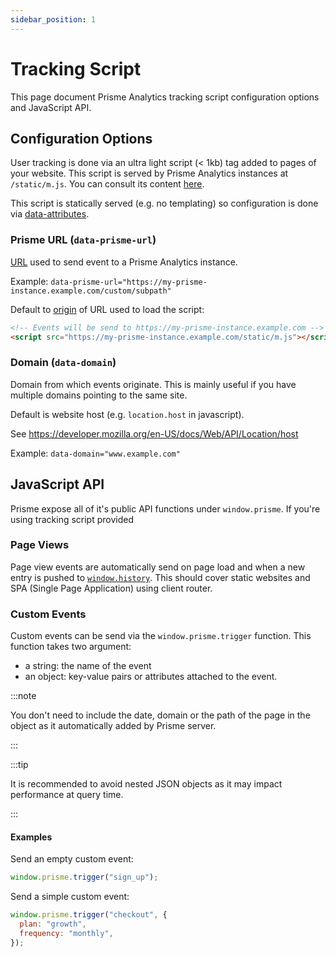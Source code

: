 ```yaml
---
sidebar_position: 1
---
```


# Tracking Script

This page document Prisme Analytics tracking script configuration options and
JavaScript API.

## Configuration Options

User tracking is done via an ultra light script (< 1kb) tag added to pages of
your website. This script is served by Prisme Analytics instances at
`/static/m.js`. You can consult its content
[here](https://github.com/prismelabs/analytics/blob/master/tracker).

This script is statically served (e.g. no templating) so configuration is done
via
[data-attributes](https://developer.mozilla.org/en-US/docs/Learn/HTML/Howto/Use_data_attributes).

### Prisme URL (`data-prisme-url`)

[URL](https://developer.mozilla.org/en-US/docs/Learn/Common_questions/Web_mechanics/What_is_a_URL)
used to send event to a Prisme Analytics instance.

Example:
`data-prisme-url="https://my-prisme-instance.example.com/custom/subpath"`

Default to [origin](https://developer.mozilla.org/en-US/docs/Web/API/URL/origin)
of URL used to load the script:

```html
<!-- Events will be send to https://my-prisme-instance.example.com -->
<script src="https://my-prisme-instance.example.com/static/m.js"></script>
```

### Domain (`data-domain`)

Domain from which events originate. This is mainly useful if you have multiple
domains pointing to the same site.

Default is website host (e.g. `location.host` in javascript).

See https://developer.mozilla.org/en-US/docs/Web/API/Location/host

Example: `data-domain="www.example.com"`

## JavaScript API

Prisme expose all of it's public API functions under `window.prisme`. If you're
using tracking script provided

### Page Views

Page view events are automatically send on page load and when a new entry is
pushed to
[`window.history`](https://developer.mozilla.org/en-US/docs/Web/API/History/pushState).
This should cover static websites and SPA (Single Page Application) using client
router.

### Custom Events

Custom events can be send via the `window.prisme.trigger` function. This
function takes two argument:

- a string: the name of the event
- an object: key-value pairs or attributes attached to the event.

:::note

You don't need to include the date, domain or the path of the page in the object
as it automatically added by Prisme server.

:::

:::tip

It is recommended to avoid nested JSON objects as it may impact performance at
query time.

:::

#### Examples

Send an empty custom event:

```js
window.prisme.trigger("sign_up");
```

Send a simple custom event:

```js
window.prisme.trigger("checkout", {
  plan: "growth",
  frequency: "monthly",
});
```
